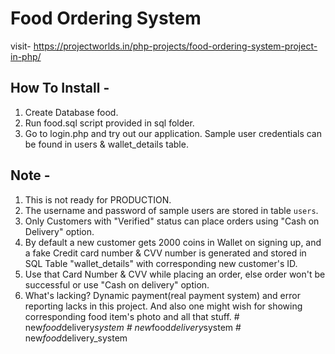 # Food Ordering System

visit- https://projectworlds.in/php-projects/food-ordering-system-project-in-php/

How To Install -
---------

1. Create Database food.
2. Run food.sql script provided in sql folder.
3. Go to login.php and try out our application. Sample user credentials can be found in users & wallet_details table.

Note -
---------
1. This is not ready for PRODUCTION.
2. The username and password of sample users are stored in table `users`.
3. Only Customers with "Verified" status can place orders using "Cash on Delivery" option.
4. By default a new customer gets 2000 coins in Wallet on signing up, and a fake Credit card number & CVV number is generated and stored in SQL Table "wallet_details" with corresponding new customer's ID.
5. Use that Card Number & CVV while placing an order, else order won't be successful or use "Cash on delivery" option.
6. What's lacking? Dynamic payment(real payment system) and error reporting lacks in this project. And also one might wish for showing corresponding food item's photo and all that stuff.
#   n e w _ f o o d _ d e l i v e r y _ s y s t e m  
 #   n e w _ f o o d _ d e l i v e r y _ s y s t e m  
 #   n e w _ f o o d _ d e l i v e r y _ s y s t e m  
 